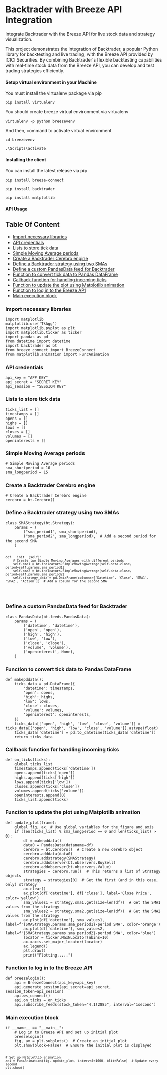 <!DOCTYPE html>
<html lang="en">
<head>
    <meta charset="UTF-8">
    <meta name="viewport" content="width=device-width, initial-scale=1.0">
    <h1>Backtrader with Breeze API Integration</h1>
</head>
<body>



<p>Integrate Backtrader with the Breeze API for live stock data and strategy visualization.</p>

<p>This project demonstrates the integration of Backtrader, a popular Python library for backtesting and live trading, with the Breeze API provided by ICICI Securities. By combining Backtrader's flexible backtesting capabilities with real-time stock data from the Breeze API, you can develop and test trading strategies efficiently.</p>

<h4 id="virtualenv">Setup virtual environment in your Machine</h4>

You must install the virtualenv package via pip
```
pip install virtualenv
```

You should create breeze virtual environment via virtualenv
```
virtualenv -p python breezevenv
```

And then, command to activate virtual environment
```
cd breezevenv
```
```
.\Scripts\activate
```

<h4 id="clientinstall">Installing the client</h4>

You can install the latest release via pip

```
pip install breeze-connect
```
```
pip install backtrader
```
```
pip install matplotlib
```

<h4 id="apiusage"> API Usage</h4>

<h2>Table Of Content</h2>
<ul>
    <li><a href="#import">Import necessary libraries</a></li>
    <li><a href="#api-credentials">API credentials</a></li>
    <li><a href="#lists">Lists to store tick data</a></li>
    <li><a href="#sma-periods">Simple Moving Average periods</a></li>
    <li><a href="#cerebro-engine">Create a Backtrader Cerebro engine</a></li>
    <li><a href="#strategy">Define a Backtrader strategy using two SMAs</a></li>
    <li><a href="#pandas-data-feed">Define a custom PandasData feed for Backtrader</a></li>
    <li><a href="#make-pd-data">Function to convert tick data to Pandas DataFrame</a></li>
    <li><a href="#on-ticks">Callback function for handling incoming ticks</a></li>
    <li><a href="#update-plot">Function to update the plot using Matplotlib animation</a></li>
    <li><a href="#breeze-login">Function to log in to the Breeze API</a></li>
    <li><a href="#main-block">Main execution block</a></li>
</ul>

<h3 id="import">Import necessary libraries</h3>
<pre><code>import matplotlib
matplotlib.use('TkAgg')
import matplotlib.pyplot as plt
import matplotlib.ticker as ticker
import pandas as pd
from datetime import datetime
import backtrader as bt
from breeze_connect import BreezeConnect
from matplotlib.animation import FuncAnimation
</code></pre>

<h3 id="api-credentials">API credentials</h3>
<pre><code>api_key = "APP KEY"
api_secret = "SECRET KEY"
api_session = "SESSION KEY"
</code></pre>

<h3 id="lists">Lists to store tick data</h3>
<pre><code>ticks_list = []
timestamps = []
opens = []
highs = []
lows = []
closes = []
volumes = []
openinterests = []
</code></pre>

<h3 id="sma-periods">Simple Moving Average periods</h3>
<pre><code># Simple Moving Average periods
sma_shortperiod = 10
sma_longperiod = 15
</code></pre>

<h3 id="cerebro-engine">Create a Backtrader Cerebro engine</h3>
<pre><code># Create a Backtrader Cerebro engine
cerebro = bt.Cerebro()
</code></pre>

<h3 id="strategy">Define a Backtrader strategy using two SMAs</h3>
<pre><code>class SMAStrategy(bt.Strategy):
    params = (
        ("sma_period1", sma_shortperiod),
        ("sma_period2", sma_longperiod),  # Add a second period for the second SMA
    )

    def __init__(self):
        # Create two Simple Moving Averages with different periods
        self.sma1 = bt.indicators.SimpleMovingAverage(self.data.close, period=self.params.sma_period1)
        self.sma2 = bt.indicators.SimpleMovingAverage(self.data.close, period=self.params.sma_period2)
        self.strategy_data = pd.DataFrame(columns=['Datetime', 'Close', 'SMA1', 'SMA2', 'Action'])  # Add a column for the second SMA
</code></pre>

<h3 id="pandas-data-feed">Define a custom PandasData feed for Backtrader</h3>
<pre><code>class PandasData(bt.feeds.PandasData):
    params = (
        ('datetime', 'datetime'),
        ('open', 'open'),
        ('high', 'high'),
        ('low', 'low'),
        ('close', 'close'),
        ('volume', 'volume'),
        ('openinterest', None),
    )
</code></pre>

<h3 id="make-pd-data">Function to convert tick data to Pandas DataFrame</h3>
<pre><code>def makepddata():
    ticks_data = pd.DataFrame({
        'datetime': timestamps,
        'open': opens,
        'high': highs,
        'low': lows,
        'close': closes,
        'volume': volumes,
        'openinterest': openinterests,
    })
    ticks_data[['open', 'high', 'low', 'close', 'volume']] = ticks_data[['open', 'high', 'low', 'close', 'volume']].astype(float)
    ticks_data['datetime'] = pd.to_datetime(ticks_data['datetime'])
    return ticks_data
</code></pre>

<h3 id="on-ticks">Callback function for handling incoming ticks</h3>
<pre><code>def on_ticks(ticks):
    global ticks_list
    timestamps.append(ticks['datetime'])
    opens.append(ticks['open'])
    highs.append(ticks['high'])
    lows.append(ticks['low'])
    closes.append(ticks['close'])
    volumes.append(ticks['volume'])
    openinterests.append(0)
    ticks_list.append(ticks)
</code></pre>

<h3 id="update-plot">Function to update the plot using Matplotlib animation</h3>
<pre><code>def update_plot(frame):
    global fig, ax  # Use global variables for the figure and axis
    if (len(ticks_list) % sma_longperiod == 0 and len(ticks_list) > 0): 
        df = makepddata()
        data0 = PandasData(dataname=df)
        cerebro = bt.Cerebro()  # Create a new cerebro object
        cerebro.adddata(data0)
        cerebro.addstrategy(SMAStrategy)
        cerebro.addobserver(bt.observers.BuySell)
        cerebro.addobserver(bt.observers.Value)
        strategies = cerebro.run()  # This returns a list of Strategy objects
        strategy = strategies[0]  # Get the first (and in this case, only) strategy
        ax.clear()
        ax.plot(df['datetime'], df['close'], label='Close Price', color='yellow')
        sma_values1 = strategy.sma1.get(size=len(df))  # Get the SMA1 values from the strategy
        sma_values2 = strategy.sma2.get(size=len(df))  # Get the SMA2 values from the strategy
        ax.plot(df['datetime'], sma_values1, label=f'{SMAStrategy.params.sma_period1}-period SMA', color='orange')
        ax.plot(df['datetime'], sma_values2, label=f'{SMAStrategy.params.sma_period2}-period SMA', color='blue')
        locator = ticker.MaxNLocator(nbins=10)
        ax.xaxis.set_major_locator(locator)
        ax.legend()
        plt.draw()
        print("Plotting.....")
</code></pre>

<h3 id="breeze-login">Function to log in to the Breeze API</h3>
<pre><code>def breezelogin():
    api = BreezeConnect(api_key=api_key)
    api.generate_session(api_secret=api_secret, session_token=api_session)
    api.ws_connect()
    api.on_ticks = on_ticks
    api.subscribe_feeds(stock_token="4.1!2885", interval="1second")
</code></pre>

<h3 id="main-block">Main execution block</h3>
<pre><code>if __name__ == "__main__":
    # Log in to Breeze API and set up initial plot
    breezelogin()
    fig, ax = plt.subplots()  # Create an initial plot
    plt.show(block=False)  # Ensure the initial plot is displayed
    
    # Set up Matplotlib animation
    ani = FuncAnimation(fig, update_plot, interval=1000, blit=False)  # Update every second
    plt.show()
</code></pre>

</body>
</html>
